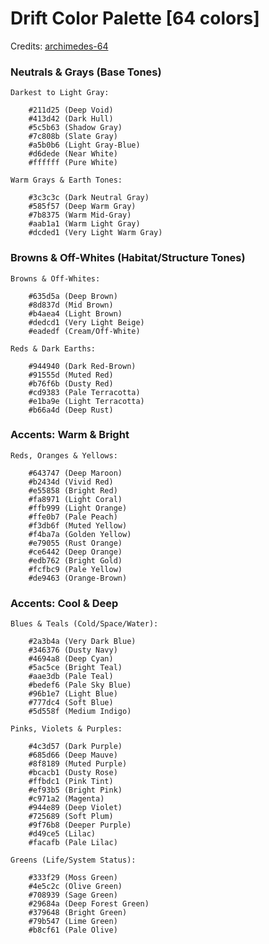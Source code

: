 # Drift Color Palette [64 colors]
Credits: [archimedes-64](https://lospec.com/palette-list/archimedes-64)

### Neutrals & Grays (Base Tones)

    Darkest to Light Gray:

        #211d25 (Deep Void)
        #413d42 (Dark Hull)
        #5c5b63 (Shadow Gray)
        #7c808b (Slate Gray)
        #a5b0b6 (Light Gray-Blue)
        #d6dede (Near White)
        #ffffff (Pure White)

    Warm Grays & Earth Tones:

        #3c3c3c (Dark Neutral Gray)
        #585f57 (Deep Warm Gray)
        #7b8375 (Warm Mid-Gray)
        #aab1a1 (Warm Light Gray)
        #dcded1 (Very Light Warm Gray)

### Browns & Off-Whites (Habitat/Structure Tones)

    Browns & Off-Whites:

        #635d5a (Deep Brown)
        #8d837d (Mid Brown)
        #b4aea4 (Light Brown)
        #dedcd1 (Very Light Beige)
        #eadedf (Cream/Off-White)

    Reds & Dark Earths:

        #944940 (Dark Red-Brown)
        #91555d (Muted Red)
        #b76f6b (Dusty Red)
        #cd9383 (Pale Terracotta)
        #e1ba9e (Light Terracotta)
        #b66a4d (Deep Rust)

### Accents: Warm & Bright

    Reds, Oranges & Yellows:

        #643747 (Deep Maroon)
        #b2434d (Vivid Red)
        #e55858 (Bright Red)
        #fa8971 (Light Coral)
        #ffb999 (Light Orange)
        #ffe0b7 (Pale Peach)
        #f3db6f (Muted Yellow)
        #f4ba7a (Golden Yellow)
        #e79055 (Rust Orange)
        #ce6442 (Deep Orange)
        #edb762 (Bright Gold)
        #fcfbc9 (Pale Yellow)
        #de9463 (Orange-Brown)

### Accents: Cool & Deep

    Blues & Teals (Cold/Space/Water):

        #2a3b4a (Very Dark Blue)
        #346376 (Dusty Navy)
        #4694a8 (Deep Cyan)
        #5ac5ce (Bright Teal)
        #aae3db (Pale Teal)
        #bedef6 (Pale Sky Blue)
        #96b1e7 (Light Blue)
        #777dc4 (Soft Blue)
        #5d558f (Medium Indigo)

    Pinks, Violets & Purples:

        #4c3d57 (Dark Purple)
        #685d66 (Deep Mauve)
        #8f8189 (Muted Purple)
        #bcacb1 (Dusty Rose)
        #ffbdc1 (Pink Tint)
        #ef93b5 (Bright Pink)
        #c971a2 (Magenta)
        #944e89 (Deep Violet)
        #725689 (Soft Plum)
        #9f76b8 (Deeper Purple)
        #d49ce5 (Lilac)
        #facafb (Pale Lilac)

    Greens (Life/System Status):

        #333f29 (Moss Green)
        #4e5c2c (Olive Green)
        #708939 (Sage Green)
        #29684a (Deep Forest Green)
        #379648 (Bright Green)
        #79b547 (Lime Green)
        #b8cf61 (Pale Olive)
